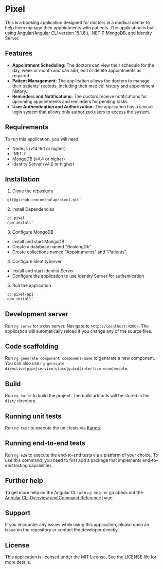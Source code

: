 # Pixel

 This is a booking application designed for doctors in a medical center to help them manage their appointments with patients. The application is built using Angular([Angular CLI](https://github.com/angular/angular-cli) version 15.1.6.), .NET 7, MongoDB, and Identity Server. 

## Features

* **Appointment Scheduling:** The doctors can view their schedule for the day, week or month and can add, edit or delete appointments as required.
* **Patient Management:** The application allows the doctors to manage their patients' records, including their medical history and appointment history.
* **Reminders and Notifications:** The doctors receive notifications for upcoming appointments and reminders for pending tasks.
* **User Authentication and Authorization:** The application has a secure login system that allows only authorized users to access the system.

## Requirements

To run this application, you will need:

* Node.js (v14.16.1 or higher)
* .NET 7
* MongoDB (v4.4 or higher)
* Identity Server (v4.0 or higher)

## Installation

1. Clone the repository

```bash
`git@github.com:nethulap/pixel.git`
```

2. Install Dependencies

```bash
`cd pixel
 npm install`
```

3. Configure MongoDB

* Install and start MongoDB
* Create a database named "BookingDb"
* Create collections named "Appointments" and "Patients"

4. Configure IdentityServer 

* Install and start Identity Server
* Configure the application to use Identity Server for authentication

5. Run the application

```bash
`cd pixel-api
 npm install`
```

## Development server

Run `ng serve` for a dev server. Navigate to `http://localhost:4200/`. The application will automatically reload if you change any of the source files.

## Code scaffolding

Run `ng generate component component-name` to generate a new component. You can also use `ng generate directive|pipe|service|class|guard|interface|enum|module`.

## Build

Run `ng build` to build the project. The build artifacts will be stored in the `dist/` directory.

## Running unit tests

Run `ng test` to execute the unit tests via [Karma](https://karma-runner.github.io).

## Running end-to-end tests

Run `ng e2e` to execute the end-to-end tests via a platform of your choice. To use this command, you need to first add a package that implements end-to-end testing capabilities.

## Further help

To get more help on the Angular CLI use `ng help` or go check out the [Angular CLI Overview and Command Reference](https://angular.io/cli) page.

## Support

If you encounter any issues while using this application, please open an issue on the repository or contact the developer directly.

## License

This application is licensed under the MIT License. See the LICENSE file for more details.
